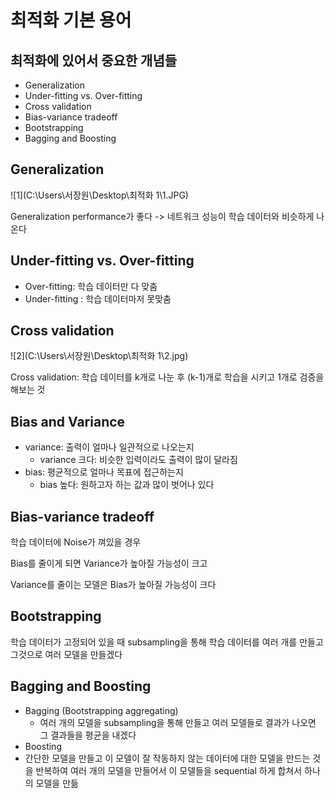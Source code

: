 # 최적화 기본 용어

## 최적화에 있어서 중요한 개념들

- Generalization 
- Under-fitting vs. Over-fitting 
- Cross validation 
- Bias-variance tradeoff 
- Bootstrapping 
- Bagging and Boosting



## Generalization 

![1](C:\Users\서장원\Desktop\최적화 1\1.JPG)

Generalization performance가 좋다 -> 네트워크 성능이 학습 데이터와 비슷하게 나온다





## Under-fitting vs. Over-fitting 

- Over-fitting: 학습 데이터만 다 맞춤
- Under-fitting : 학습 데이터마저 못맞춤



## Cross validation 

![2](C:\Users\서장원\Desktop\최적화 1\2.jpg)

Cross validation: 학습 데이터를 k개로 나눈 후 (k-1)개로 학습을 시키고 1개로 검증을 해보는 것



## Bias and Variance

- variance: 출력이 얼마나 일관적으로 나오는지
  - variance 크다: 비슷한 입력이라도 출력이 많이 달라짐
- bias: 평균적으로 얼마나 목표에 접근하는지
  - bias 높다: 원하고자 하는 값과 많이 벗어나 있다



## Bias-variance tradeoff 

학습 데이터에 Noise가 껴있을 경우

Bias를 줄이게 되면 Variance가 높아질 가능성이 크고

Variance를 줄이는 모델은 Bias가 높아질 가능성이 크다



## Bootstrapping 

학습 데이터가 고정되어 있을 때 subsampling을 통해 학습 데이터를 여러 개를 만들고 그것으로 여러 모델을 만들겠다



## Bagging and Boosting

- Bagging (Bootstrapping aggregating)
  -  여러 개의 모델을 subsampling을 통해 만들고 여러 모델들로 결과가 나오면 그 결과들을 평균을 내겠다
-  Boosting
  - 간단한 모델을 만들고 이 모델이 잘 작동하지 않는 데이터에 대한 모델을 만드는 것을 반복하여 여러 개의 모델을 만들어서 이 모델들을 sequential 하게 합쳐서 하나의 모델을 만듦